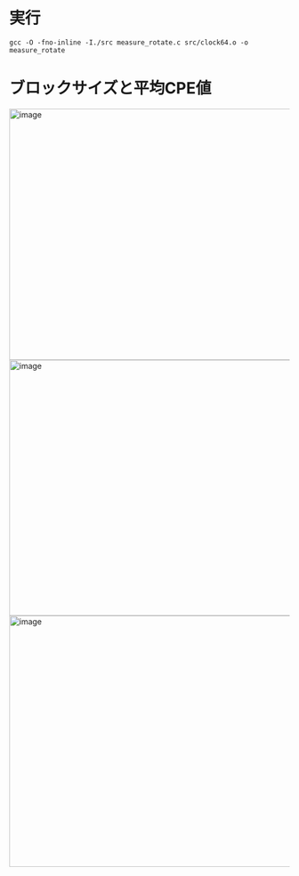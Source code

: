 # 実行
`gcc -O -fno-inline -I./src measure_rotate.c src/clock64.o -o measure_rotate`
# ブロックサイズと平均CPE値
<img width="751" height="452" alt="image" src="https://github.com/user-attachments/assets/d4d1bff4-c539-4a43-91ec-b42a1ea33595" />
<img width="1246" height="460" alt="image" src="https://github.com/user-attachments/assets/da06ed8d-1341-4ef8-9ea9-6e5387b80661" />
<img width="752" height="452" alt="image" src="https://github.com/user-attachments/assets/6e09722c-5641-412a-b4c0-ed936a6b5bc3" />
